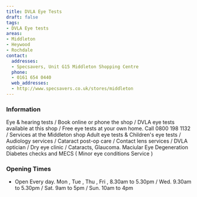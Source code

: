 ```yaml
---
title: DVLA Eye Tests
draft: false
tags:
- DVLA Eye tests
areas:
- Middleton
- Heywood
- Rochdale
contact:
  addresses:
  - Specsavers, Unit G15 Middleton Shopping Centre
  phone:
  - 0161 654 0440
  web_addresses:
  - http://www.specsavers.co.uk/stores/middleton
---
```


### Information
Eye & hearing tests / Book online or phone the shop /
DVLA eye tests available at this shop /
Free eye tests at your own home. Call 0800 198 1132 /
Services at the Middleton shop
Adult eye tests &  Children's eye tests /
Audiology services /
Cataract post-op care /
Contact lens services /
DVLA optician / 
Dry eye clinic /
Cataracts, Glaucoma. Maciular Eye Degeneration
Diabetes checks and MECS ( Minor eye conditions
Service ) 

### Opening Times
* Open Every day.
Mon , Tue , Thu , Fri , 8.30am to 5.30pm /
Wed.  9.30am to 5.30pm /
Sat. 9am to 5pm /
Sun. 10am to 4pm
